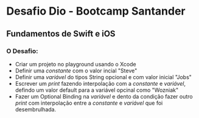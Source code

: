 # Desafio Dio - Bootcamp Santander

## Fundamentos de Swift e iOS

### O Desafio:

- Criar um projeto no playground usando o Xcode
- Definir uma _constante_ com o valor incial "Steve"
- Definir uma _variável_ do tipos String opcional e com valor inicial "Jobs"
- Escrever um _print_ fazendo interpolação com a _constante_ e _variável_, defindo um valor default para a variável opcinal como "Wozniak"
- Fazer um Optional Binding na _variável_ e dento da condição fazer outro _print_ com interpolação entre a _constante_ e _variável_ que foi desembrulhada.
